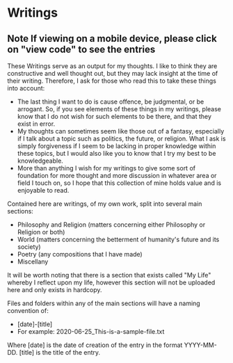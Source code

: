 # Writings

## Note If viewing on a mobile device, please click on "view code" to see the entries ##

These Writings serve as an output for my thoughts. I like to think they are constructive and well thought out, but they may lack insight at the time of their writing. Therefore, I ask for those who read this to take these things into account:
- The last thing I want to do is cause offence, be judgmental, or be arrogant. So, if you see elements of these things in my writings, please know that I do not wish for such elements to be there, and that they exist in error.
- My thoughts can sometimes seem like those out of a fantasy, especially if I talk about a topic such as politics, the future, or religion. What I ask is simply forgiveness if I seem to be lacking in proper knowledge within these topics, but I would also like you to know that I try my best to be knowledgeable.
- More than anything I wish for my writings to give some sort of foundation for more thought and more discussion in whatever area or field I touch on, so I hope that this collection of mine holds value and is enjoyable to read.

Contained here are writings, of my own work, split into several main sections:
- Philosophy and Religion (matters concerning either Philosophy or Religion or both)
- World (matters concerning the betterment of humanity's future and its society)
- Poetry (any compositions that I have made)
- Miscellany

It will be worth noting that there is a section that exists called "My Life" whereby I reflect upon my life, however this section will not be uploaded here and only exists in hardcopy.

Files and folders within any of the main sections will have a naming convention of:
- [date]-[title]
- For example: 2020-06-25_This-is-a-sample-file.txt

Where [date] is the date of creation of the entry in the format YYYY-MM-DD. [title] is the title of the entry.
